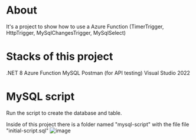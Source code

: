 # About
It's a project to show how to use a Azure Function (TimerTrigger, HttpTrigger, MySqlChangesTrigger, MySqlSelect)

# Stacks of this project
.NET 8
Azure Function
MySQL
Postman (for API testing)
Visual Studio 2022

# MySQL script
Run the script to create the database and table. 

Inside of this project there is a folder named "mysql-script" with the file file "initial-script.sql"
![image](https://github.com/user-attachments/assets/db242f41-58eb-49aa-ac5c-4c66904b8b0a)
